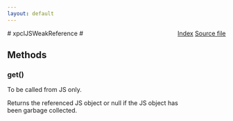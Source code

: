```yaml
---
layout: default
---
```

<div class='links' style='float:right'><a href="../index.html">Index</a>
<a href="http://dxr.mozilla.org/mozilla-central/source/js/xpconnect/idl/xpcIJSWeakReference.idl">Source file</a>
</div>
# xpcIJSWeakReference #

## Methods ##

### get() ###
  
To be called from JS only.  
  
Returns the referenced JS object or null if the JS object has  
been garbage collected.  
  
